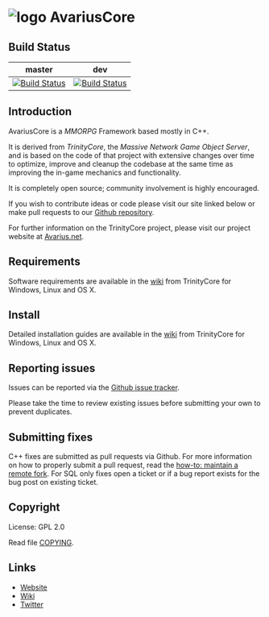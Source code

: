 # ![logo](http://exitare.de/avariuslogo.png) AvariusCore


## Build Status

master | dev
:------------: | :------------:
[![Build Status](https://travis-ci.org/AvariusProject/AvariusCore.svg?branch=master)](https://travis-ci.org/AvariusProject/AvariusCore) | [![Build Status](https://travis-ci.org/AvariusProject/AvariusCore.svg?branch=dev)](https://travis-ci.org/AvariusProject/AvariusCore)

## Introduction

AvariusCore is a *MMORPG* Framework based mostly in C++.

It is derived from *TrinityCore*, the *Massive Network Game Object Server*, and is
based on the code of that project with extensive changes over time to optimize,
improve and cleanup the codebase at the same time as improving the in-game
mechanics and functionality.

It is completely open source; community involvement is highly encouraged.

If you wish to contribute ideas or code please visit our site linked below or
make pull requests to our [Github repository](https://github.com/AvariusProject/AvariusCore/pulls).

For further information on the TrinityCore project, please visit our project
website at [Avarius.net](http://avarius.net).

## Requirements


Software requirements are available in the [wiki](https://www.trinitycore.info/display/tc/Requirements) from TrinityCore for
Windows, Linux and OS X.


## Install

Detailed installation guides are available in the [wiki](https://www.trinitycore.info/display/tc/Installation+Guide) from TrinityCore for
Windows, Linux and OS X.


## Reporting issues

Issues can be reported via the [Github issue tracker](https://github.com/AvariusProject/AvariusCore/issues).

Please take the time to review existing issues before submitting your own to
prevent duplicates.


## Submitting fixes

C++ fixes are submitted as pull requests via Github. For more information on how to
properly submit a pull request, read the [how-to: maintain a remote fork](https://community.trinitycore.org/topic/9002-howto-maintain-a-remote-fork-for-pull-requests-tortoisegit/).
For SQL only fixes open a ticket or if a bug report exists for the bug post on existing ticket.


## Copyright

License: GPL 2.0

Read file [COPYING](COPYING).


## Links

* [Website](avarius.net)
* [Wiki](http://avarius.net/index.php/projects/avarius-wotlk-core)
* [Twitter](https://twitter.com/avarius_info)

